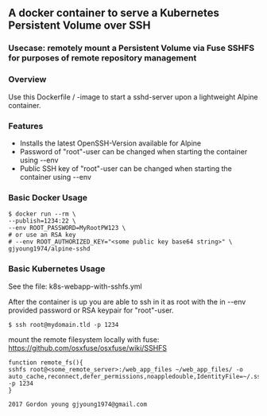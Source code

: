 ## A docker container to serve a Kubernetes Persistent Volume over SSH
### Usecase: remotely mount a Persistent Volume via Fuse SSHFS for purposes of remote repository management

### Overview
Use this Dockerfile / -image to start a sshd-server upon a lightweight Alpine container.

### Features
* Installs the latest OpenSSH-Version available for Alpine
* Password of "root"-user can be changed when starting the container using --env
* Public SSH key of "root"-user can be changed when starting the container using --env

### Basic Docker Usage
```
$ docker run --rm \
--publish=1234:22 \
--env ROOT_PASSWORD=MyRootPW123 \
# or use an RSA key
# --env ROOT_AUTHORIZED_KEY="<some public key base64 string>" \
gjyoung1974/alpine-sshd
```
### Basic Kubernetes Usage
See the file: k8s-webapp-with-sshfs.yml

After the container is up you are able to ssh in it as root with the in --env provided password  or RSA keypair for "root"-user.
```
$ ssh root@mydomain.tld -p 1234
```
mount the remote filesystem locally with fuse:
https://github.com/osxfuse/osxfuse/wiki/SSHFS

```
function remote_fs(){
sshfs root@<some_remote_server>:/web_app_files ~/web_app_files/ -o auto_cache,reconnect,defer_permissions,noappledouble,IdentityFile=~/.ssh/id_rsa -p 1234 
}
```


```
2017 Gordon young gjyoung1974@gmail.com
```

